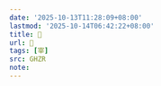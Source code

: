 ```yaml
---
date: '2025-10-13T11:28:09+08:00'
lastmod: '2025-10-14T06:42:22+08:00'
title: 󰛯
url: 󰛯
tags: [宰]
src: GHZR
note:
---
```

